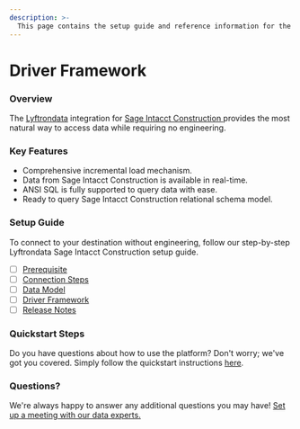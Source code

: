```yaml
---
description: >-
  This page contains the setup guide and reference information for the Sage Intacct Construction source connector.
---
```


# Driver Framework

### Overview

The [Lyftrondata](https://www.lyftrondata.com/) integration for [Sage Intacct Construction](https://www.lyftrondata.com/integration/sage-intacct-construction/)[ ](https://www.lyftrondata.com/integration/sage-intacct-construction/)provides the most natural way to access data while requiring no engineering.

### Key Features

* Comprehensive incremental load mechanism.
* Data from Sage Intacct Construction is available in real-time.&#x20;
* ANSI SQL is fully supported to query data with ease.
* Ready to query Sage Intacct Construction relational schema model.

### Setup Guide

To connect to your destination without engineering, follow our step-by-step Lyftrondata Sage Intacct Construction setup guide.

* [ ] [Prerequisite](../../real-estate-analytics/sage-intacct-construction/prerequisite.md)
* [ ] [Connection Steps](../../real-estate-analytics/sage-intacct-construction/connection-steps.md)
* [ ] [Data Model](../../real-estate-analytics/sage-intacct-construction/data-model/)
* [ ] [Driver Framework](../../real-estate-analytics/sage-intacct-construction/driver-framework/)
* [ ] [Release Notes](../../real-estate-analytics/sage-intacct-construction/release-notes.md)

### Quickstart Steps

Do you have questions about how to use the platform? Don't worry; we've got you covered. Simply follow the quickstart instructions [here](../../../quickstart-steps.md).

### Questions? <a href="#questions" id="questions"></a>

We're always happy to answer any additional questions you may have! [Set up a meeting with our data experts.](https://www.lyftrondata.com/book-a-meeting/)


